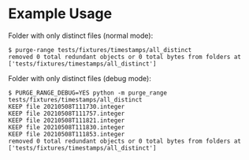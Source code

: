 # Example Usage

Folder with only distinct files (normal mode):
```
$ purge-range tests/fixtures/timestamps/all_distinct
removed 0 total redundant objects or 0 total bytes from folders at ['tests/fixtures/timestamps/all_distinct']
```

Folder with only distinct files (debug mode):
```
$ PURGE_RANGE_DEBUG=YES python -m purge_range tests/fixtures/timestamps/all_distinct
KEEP file 20210508T111730.integer
KEEP file 20210508T111757.integer
KEEP file 20210508T111821.integer
KEEP file 20210508T111830.integer
KEEP file 20210508T111853.integer
removed 0 total redundant objects or 0 total bytes from folders at ['tests/fixtures/timestamps/all_distinct']
```
